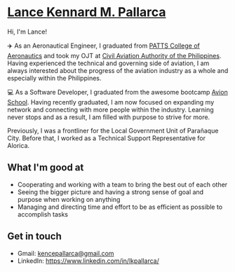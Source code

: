 # [Lance Kennard M. Pallarca](http://portfolio-lkpallarca.vercel.app/)
Hi, I'm Lance!

:airplane: As an Aeronautical Engineer, I graduated from [PATTS College of Aeronautics](https://www.patts.edu.ph/) and took my OJT at [Civil Aviation Authority of the Philippines](https://caap.gov.ph/). Having experienced the technical and governing side of aviation, I am always interested about the progress of the aviation industry as a whole and especially within the Philippines.

:computer: As a Software Developer, I graduated from the awesome bootcamp [Avion School](https://www.avionschool.com/). Having recently graduated, I am now focused on expanding my network and connecting with more people within the industry. Learning never stops and as a result, I am filled with purpose to strive for more.

Previously, I was a frontliner for the Local Government Unit of Parañaque City. Before that, I worked as a Technical Support Representative for Alorica. 

## What I'm good at
- Cooperating and working with a team to bring the best out of each other
- Seeing the bigger picture and having a strong sense of goal and purpose when working on anything
- Managing and directing time and effort to be as efficient as possible to accomplish tasks

## Get in touch
- Gmail: kencepallarca@gmail.com
- LinkedIn: https://www.linkedin.com/in/lkpallarca/
